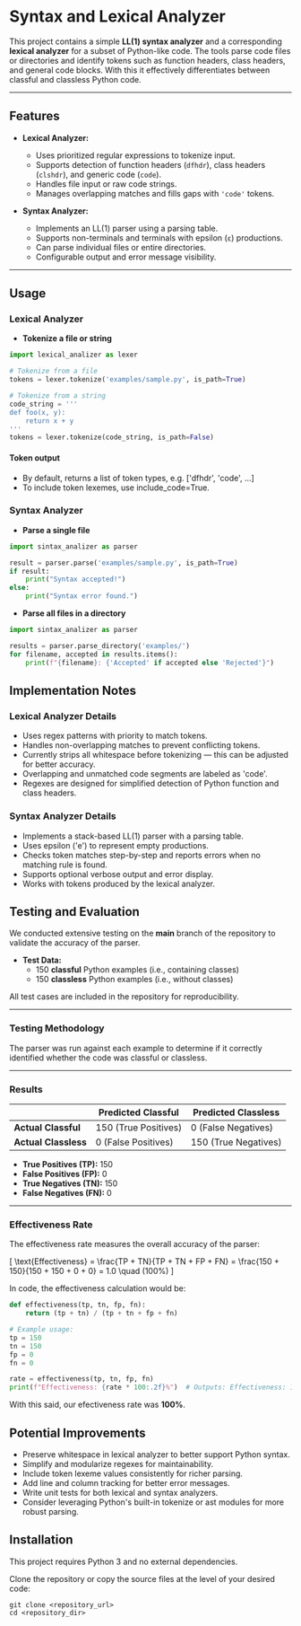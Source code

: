 # Syntax and Lexical Analyzer

This project contains a simple **LL(1) syntax analyzer** and a corresponding **lexical analyzer** for a subset of Python-like code. The tools parse code files or directories and identify tokens such as function headers, class headers, and general code blocks. With this it effectively differentiates between classful and classless Python code.

---

## Features

- **Lexical Analyzer:**
  - Uses prioritized regular expressions to tokenize input.
  - Supports detection of function headers (`dfhdr`), class headers (`clshdr`), and generic code (`code`).
  - Handles file input or raw code strings.
  - Manages overlapping matches and fills gaps with `'code'` tokens.
  
- **Syntax Analyzer:**
  - Implements an LL(1) parser using a parsing table.
  - Supports non-terminals and terminals with epsilon (`ε`) productions.
  - Can parse individual files or entire directories.
  - Configurable output and error message visibility.
  
---

## Usage

### Lexical Analyzer

- **Tokenize a file or string**

```python
import lexical_analizer as lexer

# Tokenize from a file
tokens = lexer.tokenize('examples/sample.py', is_path=True)

# Tokenize from a string
code_string = '''
def foo(x, y):
    return x + y
'''
tokens = lexer.tokenize(code_string, is_path=False)
```

#### Token output

- By default, returns a list of token types, e.g. ['dfhdr', 'code', ...]
- To include token lexemes, use include_code=True.

### Syntax Analyzer

- **Parse a single file**

```python
import sintax_analizer as parser

result = parser.parse('examples/sample.py', is_path=True)
if result:
    print("Syntax accepted!")
else:
    print("Syntax error found.")
```

- **Parse all files in a directory**

```python
import sintax_analizer as parser

results = parser.parse_directory('examples/')
for filename, accepted in results.items():
    print(f"{filename}: {'Accepted' if accepted else 'Rejected'}")
```

## Implementation Notes

### Lexical Analyzer Details

- Uses regex patterns with priority to match tokens.
- Handles non-overlapping matches to prevent conflicting tokens.
- Currently strips all whitespace before tokenizing — this can be adjusted for better accuracy.
- Overlapping and unmatched code segments are labeled as 'code'.
- Regexes are designed for simplified detection of Python function and class headers.

### Syntax Analyzer Details

- Implements a stack-based LL(1) parser with a parsing table.
- Uses epsilon ('e') to represent empty productions.
- Checks token matches step-by-step and reports errors when no matching rule is found.
- Supports optional verbose output and error display.
- Works with tokens produced by the lexical analyzer.

## Testing and Evaluation

We conducted extensive testing on the **main** branch of the repository to validate the accuracy of the parser.

- **Test Data:**
  - 150 **classful** Python examples (i.e., containing classes)
  - 150 **classless** Python examples (i.e., without classes)
  
All test cases are included in the repository for reproducibility.

---

### Testing Methodology

The parser was run against each example to determine if it correctly identified whether the code was classful or classless.

---

### Results

|                     | Predicted Classful | Predicted Classless |
|---------------------|--------------------|---------------------|
| **Actual Classful**   | 150 (True Positives)  | 0 (False Negatives)   |
| **Actual Classless** | 0 (False Positives)   | 150 (True Negatives)  |

- **True Positives (TP):** 150  
- **False Positives (FP):** 0  
- **True Negatives (TN):** 150  
- **False Negatives (FN):** 0  

---

### Effectiveness Rate

The effectiveness rate measures the overall accuracy of the parser:

\[
\text{Effectiveness} = \frac{TP + TN}{TP + TN + FP + FN} = \frac{150 + 150}{150 + 150 + 0 + 0} = 1.0 \quad (100\%)
\]

In code, the effectiveness calculation would be:

```python
def effectiveness(tp, tn, fp, fn):
    return (tp + tn) / (tp + tn + fp + fn)

# Example usage:
tp = 150
tn = 150
fp = 0
fn = 0

rate = effectiveness(tp, tn, fp, fn)
print(f"Effectiveness: {rate * 100:.2f}%")  # Outputs: Effectiveness: 100.00%
```

With this said, our efectiveness rate was **100%**.

## Potential Improvements

- Preserve whitespace in lexical analyzer to better support Python syntax.
- Simplify and modularize regexes for maintainability.
- Include token lexeme values consistently for richer parsing.
- Add line and column tracking for better error messages.
- Write unit tests for both lexical and syntax analyzers.
- Consider leveraging Python's built-in tokenize or ast modules for more robust parsing.

## Installation

This project requires Python 3 and no external dependencies.

Clone the repository or copy the source files at the level of your desired code:
```
git clone <repository_url>
cd <repository_dir>
```
